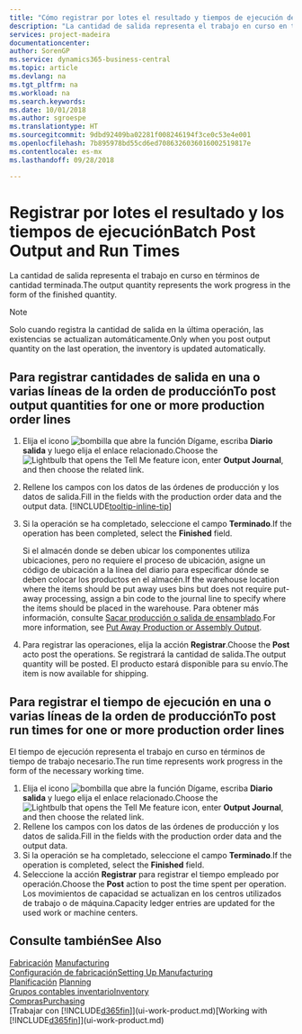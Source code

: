 ```yaml
---
title: "Cómo registrar por lotes el resultado y tiempos de ejecución de producción | Documentos de Microsoft"
description: "La cantidad de salida representa el trabajo en curso en términos de cantidad terminada."
services: project-madeira
documentationcenter: 
author: SorenGP
ms.service: dynamics365-business-central
ms.topic: article
ms.devlang: na
ms.tgt_pltfrm: na
ms.workload: na
ms.search.keywords: 
ms.date: 10/01/2018
ms.author: sgroespe
ms.translationtype: HT
ms.sourcegitcommit: 9dbd92409ba02281f008246194f3ce0c53e4e001
ms.openlocfilehash: 7b895978bd55cd6ed7086326036016002519817e
ms.contentlocale: es-mx
ms.lasthandoff: 09/28/2018

---
```

# <a name="batch-post-output-and-run-times"></a><span data-ttu-id="f16ba-103">Registrar por lotes el resultado y los tiempos de ejecución</span><span class="sxs-lookup"><span data-stu-id="f16ba-103">Batch Post Output and Run Times</span></span>
<span data-ttu-id="f16ba-104">La cantidad de salida representa el trabajo en curso en términos de cantidad terminada.</span><span class="sxs-lookup"><span data-stu-id="f16ba-104">The output quantity represents the work progress in the form of the finished quantity.</span></span>  

> [!NOTE]
> <span data-ttu-id="f16ba-105">Solo cuando registra la cantidad de salida en la última operación, las existencias se actualizan automáticamente.</span><span class="sxs-lookup"><span data-stu-id="f16ba-105">Only when you post output quantity on the last operation, the inventory is updated automatically.</span></span>  

## <a name="to-post-output-quantities-for-one-or-more-production-order-lines"></a><span data-ttu-id="f16ba-106">Para registrar cantidades de salida en una o varias líneas de la orden de producción</span><span class="sxs-lookup"><span data-stu-id="f16ba-106">To post output quantities for one or more production order lines</span></span>
1. <span data-ttu-id="f16ba-107">Elija el icono ![bombilla que abre la función Dígame](media/ui-search/search_small.png "Dígame que desea hacer"), escriba **Diario salida** y luego elija el enlace relacionado.</span><span class="sxs-lookup"><span data-stu-id="f16ba-107">Choose the ![Lightbulb that opens the Tell Me feature](media/ui-search/search_small.png "Tell me what you want to do") icon, enter **Output Journal**, and then choose the related link.</span></span>  
2. <span data-ttu-id="f16ba-108">Rellene los campos con los datos de las órdenes de producción y los datos de salida.</span><span class="sxs-lookup"><span data-stu-id="f16ba-108">Fill in the fields with the production order data and the output data.</span></span> [!INCLUDE[tooltip-inline-tip](includes/tooltip-inline-tip_md.md)]
3. <span data-ttu-id="f16ba-109">Si la operación se ha completado, seleccione el campo **Terminado**.</span><span class="sxs-lookup"><span data-stu-id="f16ba-109">If the operation has been completed, select the **Finished** field.</span></span>  

    <span data-ttu-id="f16ba-110">Si el almacén donde se deben ubicar los componentes utiliza ubicaciones, pero no requiere el proceso de ubicación,  asigne un código de ubicación a la línea del diario para especificar dónde se deben colocar los productos en el almacén.</span><span class="sxs-lookup"><span data-stu-id="f16ba-110">If the warehouse location where the items should be put away uses bins but does not require put-away processing,  assign a bin code to the journal line to specify where the items should be placed in the warehouse.</span></span> <span data-ttu-id="f16ba-111">Para obtener más información, consulte [Sacar producción o salida de ensamblado](warehouse-how-to-put-away-production-output.md).</span><span class="sxs-lookup"><span data-stu-id="f16ba-111">For more information, see [Put Away Production or Assembly Output](warehouse-how-to-put-away-production-output.md).</span></span>  

4. <span data-ttu-id="f16ba-112">Para registrar las operaciones, elija la acción **Registrar**.</span><span class="sxs-lookup"><span data-stu-id="f16ba-112">Choose the **Post** acto post the operations.</span></span> <span data-ttu-id="f16ba-113">Se registrará la cantidad de salida.</span><span class="sxs-lookup"><span data-stu-id="f16ba-113">The output quantity will be posted.</span></span> <span data-ttu-id="f16ba-114">El producto estará disponible para su envío.</span><span class="sxs-lookup"><span data-stu-id="f16ba-114">The item is now available for shipping.</span></span>  

## <a name="to-post-run-times-for-one-or-more-production-order-lines"></a><span data-ttu-id="f16ba-115">Para registrar el tiempo de ejecución en una o varias líneas de la orden de producción</span><span class="sxs-lookup"><span data-stu-id="f16ba-115">To post run times for one or more production order lines</span></span>
<span data-ttu-id="f16ba-116">El tiempo de ejecución representa el trabajo en curso en términos de tiempo de trabajo necesario.</span><span class="sxs-lookup"><span data-stu-id="f16ba-116">The run time represents work progress in the form of the necessary working time.</span></span>    

1.  <span data-ttu-id="f16ba-117">Elija el icono ![bombilla que abre la función Dígame](media/ui-search/search_small.png "Dígame que desea hacer"), escriba **Diario salida** y luego elija el enlace relacionado.</span><span class="sxs-lookup"><span data-stu-id="f16ba-117">Choose the ![Lightbulb that opens the Tell Me feature](media/ui-search/search_small.png "Tell me what you want to do") icon, enter **Output Journal**, and then choose the related link.</span></span>  
2. <span data-ttu-id="f16ba-118">Rellene los campos con los datos de las órdenes de producción y los datos de salida.</span><span class="sxs-lookup"><span data-stu-id="f16ba-118">Fill in the fields with the production order data and the output data.</span></span>  
3.  <span data-ttu-id="f16ba-119">Si la operación se ha completado, seleccione el campo **Terminado**.</span><span class="sxs-lookup"><span data-stu-id="f16ba-119">If the operation is completed, select the **Finished** field.</span></span>  
4. <span data-ttu-id="f16ba-120">Seleccione la acción **Registrar** para registrar el tiempo empleado por operación.</span><span class="sxs-lookup"><span data-stu-id="f16ba-120">Choose the **Post** action to post the time spent per operation.</span></span> <span data-ttu-id="f16ba-121">Los movimientos de capacidad se actualizan en los centros utilizados de trabajo o de máquina.</span><span class="sxs-lookup"><span data-stu-id="f16ba-121">Capacity ledger entries are updated for the used work or machine centers.</span></span>

## <a name="see-also"></a><span data-ttu-id="f16ba-122">Consulte también</span><span class="sxs-lookup"><span data-stu-id="f16ba-122">See Also</span></span>  
<span data-ttu-id="f16ba-123">[Fabricación](production-manage-manufacturing.md)  </span><span class="sxs-lookup"><span data-stu-id="f16ba-123">[Manufacturing](production-manage-manufacturing.md)  </span></span>  
[<span data-ttu-id="f16ba-124">Configuración de fabricación</span><span class="sxs-lookup"><span data-stu-id="f16ba-124">Setting Up Manufacturing</span></span>](production-configure-production-processes.md)  
<span data-ttu-id="f16ba-125">[Planificación](production-planning.md)    </span><span class="sxs-lookup"><span data-stu-id="f16ba-125">[Planning](production-planning.md)    </span></span>  
[<span data-ttu-id="f16ba-126">Grupos contables inventario</span><span class="sxs-lookup"><span data-stu-id="f16ba-126">Inventory</span></span>](inventory-manage-inventory.md)  
[<span data-ttu-id="f16ba-127">Compras</span><span class="sxs-lookup"><span data-stu-id="f16ba-127">Purchasing</span></span>](purchasing-manage-purchasing.md)  
<span data-ttu-id="f16ba-128">[Trabajar con [!INCLUDE[d365fin](includes/d365fin_md.md)]](ui-work-product.md)</span><span class="sxs-lookup"><span data-stu-id="f16ba-128">[Working with [!INCLUDE[d365fin](includes/d365fin_md.md)]](ui-work-product.md)</span></span>

